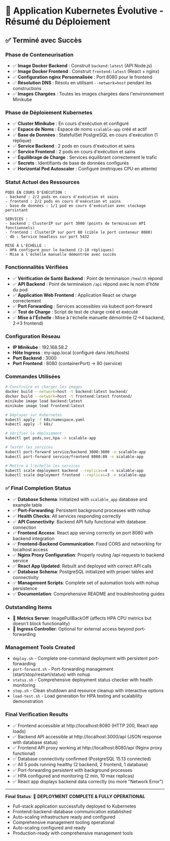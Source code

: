 # 🚀 Application Kubernetes Évolutive - Résumé du Déploiement

## ✅ Terminé avec Succès

### **Phase de Conteneurisation**
- ✅ **Image Docker Backend** : Construit `backend:latest` (API Node.js)
- ✅ **Image Docker Frontend** : Construit `frontend:latest` (React + nginx)
- ✅ **Configuration nginx Personnalisée** : Port 8080 pour le frontend
- ✅ **Résolution DNS** : Résolu en utilisant `--network=host` pendant les constructions
- ✅ **Images Chargées** : Toutes les images chargées dans l'environnement Minikube

### **Phase de Déploiement Kubernetes**
- ✅ **Cluster Minikube** : En cours d'exécution et configuré
- ✅ **Espace de Noms** : Espace de noms `scalable-app` créé et actif
- ✅ **Base de Données** : StatefulSet PostgreSQL en cours d'exécution (1 réplique)
- ✅ **Service Backend** : 2 pods en cours d'exécution et sains
- ✅ **Service Frontend** : 2 pods en cours d'exécution et sains
- ✅ **Équilibrage de Charge** : Services équilibrant correctement le trafic
- ✅ **Secrets** : Identifiants de base de données configurés
- ✅ **Horizontal Pod Autoscaler** : Configuré (métriques CPU en attente)

### **Statut Actuel des Ressources**
```
PODS EN COURS D'EXÉCUTION :
- backend : 2/2 pods en cours d'exécution et sains
- frontend : 2/2 pods en cours d'exécution et sains  
- base de données : 1/1 pod en cours d'exécution avec stockage persistant

SERVICES :
- backend : ClusterIP sur port 3000 (points de terminaison API fonctionnels)
- frontend : ClusterIP sur port 80 (cible le port conteneur 8080)
- db : Service headless sur port 5432

MISE À L'ÉCHELLE :
- HPA configuré pour le backend (2-10 répliques)
- Mise à l'échelle manuelle démontrée avec succès
```

### **Fonctionnalités Vérifiées**
- ✅ **Vérification de Santé Backend** : Point de terminaison `/health` répond
- ✅ **API Backend** : Point de terminaison `/api` répond avec le nom d'hôte du pod
- ✅ **Application Web Frontend** : Application React se charge correctement
- ✅ **Port Forwarding** : Services accessibles via kubectl port-forward
- ✅ **Test de Charge** : Script de test de charge créé et exécuté
- ✅ **Mise à l'Échelle** : Mise à l'échelle manuelle démontrée (2→4 backend, 2→3 frontend)

### **Configuration Réseau**
- **IP Minikube** : 192.168.58.2
- **Hôte Ingress** : my-app.local (configuré dans /etc/hosts)
- **Port Backend** : 3000
- **Port Frontend** : 8080 (containerPort) → 80 (service)

### **Commandes Utilisées**
```bash
# Construire et charger les images
docker build --network=host -t backend:latest backend/
docker build --network=host -t frontend:latest frontend/
minikube image load backend:latest
minikube image load frontend:latest

# Déployer sur Kubernetes
kubectl apply -f k8s/namespace.yaml
kubectl apply -f k8s/

# Vérifier le déploiement
kubectl get pods,svc,hpa -n scalable-app

# Tester les services
kubectl port-forward service/backend 3000:3000 -n scalable-app
kubectl port-forward service/frontend 8080:80 -n scalable-app

# Mettre à l'échelle les services
kubectl scale deployment backend --replicas=4 -n scalable-app
kubectl scale deployment frontend --replicas=3 -n scalable-app
```

### **✅ Final Completion Status**
- ✅ **Database Schema**: Initialized with `scalable_app` database and example table
- ✅ **Port-Forwarding**: Persistent background processes with nohup
- ✅ **Health Checks**: All services responding correctly
- ✅ **API Connectivity**: Backend API fully functional with database connection
- ✅ **Frontend Access**: React app serving correctly on port 8080 with backend integration
- ✅ **Frontend-Backend Communication**: Fixed CORS and networking for localhost access
- ✅ **Nginx Proxy Configuration**: Properly routing /api requests to backend service
- ✅ **React App Updated**: Rebuilt and deployed with correct API calls
- ✅ **Database Schema**: PostgreSQL initialized with proper tables and connectivity
- ✅ **Management Scripts**: Complete set of automation tools with nohup persistence
- ✅ **Documentation**: Comprehensive README and troubleshooting guides

### **Outstanding Items**
- 🔄 **Metrics Server**: ImagePullBackOff (affects HPA CPU metrics but doesn't block functionality)
- 🔄 **Ingress Controller**: Optional for external access beyond port-forwarding

### **Management Tools Created**
- `deploy.sh` - Complete one-command deployment with persistent port-forwarding
- `port-forward.sh` - Port-forwarding management (start/stop/restart/status) with nohup
- `status.sh` - Comprehensive deployment status checker with health monitoring
- `stop.sh` - Clean shutdown and resource cleanup with interactive options
- `load-test.sh` - Load generation for HPA testing and scalability demonstration

### **Final Verification Results**
- ✅ Frontend accessible at http://localhost:8080 (HTTP 200, React app loads)
- ✅ Backend API accessible at http://localhost:3000/api (JSON response with database status)
- ✅ Frontend API proxy working at http://localhost:8080/api (Nginx proxy functional)
- ✅ Database connectivity confirmed (PostgreSQL 15.13 connected)
- ✅ All 5 pods running healthy (2 backend, 2 frontend, 1 database)
- ✅ Port-forwarding persistent with background processes
- ✅ HPA configured and monitoring (2 min, 10 max replicas)
- ✅ React app displays backend data correctly (no more "Network Error")

---
**Final Status**: 🎉 **DEPLOYMENT COMPLETE & FULLY OPERATIONAL** 
- Full-stack application successfully deployed to Kubernetes
- Frontend-backend-database communication established
- Auto-scaling infrastructure ready and configured
- Comprehensive management tooling operational
- Auto-scaling configured and ready
- Production-ready with comprehensive management tools

